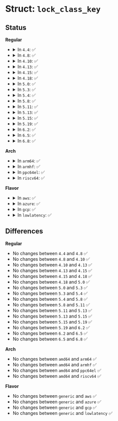 # Struct: <code>lock_class_key</code>

## Status
<b>Regular</b>
<ul>
<li>
<details>
<summary>In <code>4.4</code>: ✅</summary>

```c
struct lock_class_key {
};
```
</details>
</li>
<li>
<details>
<summary>In <code>4.8</code>: ✅</summary>

```c
struct lock_class_key {
};
```
</details>
</li>
<li>
<details>
<summary>In <code>4.10</code>: ✅</summary>

```c
struct lock_class_key {
};
```
</details>
</li>
<li>
<details>
<summary>In <code>4.13</code>: ✅</summary>

```c
struct lock_class_key {
};
```
</details>
</li>
<li>
<details>
<summary>In <code>4.15</code>: ✅</summary>

```c
struct lock_class_key {
};
```
</details>
</li>
<li>
<details>
<summary>In <code>4.18</code>: ✅</summary>

```c
struct lock_class_key {
};
```
</details>
</li>
<li>
<details>
<summary>In <code>5.0</code>: ✅</summary>

```c
struct lock_class_key {
};
```
</details>
</li>
<li>
<details>
<summary>In <code>5.3</code>: ✅</summary>

```c
struct lock_class_key {
};
```
</details>
</li>
<li>
<details>
<summary>In <code>5.4</code>: ✅</summary>

```c
struct lock_class_key {
};
```
</details>
</li>
<li>
<details>
<summary>In <code>5.8</code>: ✅</summary>

```c
struct lock_class_key {
};
```
</details>
</li>
<li>
<details>
<summary>In <code>5.11</code>: ✅</summary>

```c
struct lock_class_key {
};
```
</details>
</li>
<li>
<details>
<summary>In <code>5.13</code>: ✅</summary>

```c
struct lock_class_key {
};
```
</details>
</li>
<li>
<details>
<summary>In <code>5.15</code>: ✅</summary>

```c
struct lock_class_key {
};
```
</details>
</li>
<li>
<details>
<summary>In <code>5.19</code>: ✅</summary>

```c
struct lock_class_key {
};
```
</details>
</li>
<li>
<details>
<summary>In <code>6.2</code>: ✅</summary>

```c
struct lock_class_key {
};
```
</details>
</li>
<li>
<details>
<summary>In <code>6.5</code>: ✅</summary>

```c
struct lock_class_key {
};
```
</details>
</li>
<li>
<details>
<summary>In <code>6.8</code>: ✅</summary>

```c
struct lock_class_key {
};
```
</details>
</li>
</ul>
<b>Arch</b>
<ul>
<li>
<details>
<summary>In <code>arm64</code>: ✅</summary>

```c
struct lock_class_key {
};
```
</details>
</li>
<li>
<details>
<summary>In <code>armhf</code>: ✅</summary>

```c
struct lock_class_key {
};
```
</details>
</li>
<li>
<details>
<summary>In <code>ppc64el</code>: ✅</summary>

```c
struct lock_class_key {
};
```
</details>
</li>
<li>
<details>
<summary>In <code>riscv64</code>: ✅</summary>

```c
struct lock_class_key {
};
```
</details>
</li>
</ul>
<b>Flavor</b>
<ul>
<li>
<details>
<summary>In <code>aws</code>: ✅</summary>

```c
struct lock_class_key {
};
```
</details>
</li>
<li>
<details>
<summary>In <code>azure</code>: ✅</summary>

```c
struct lock_class_key {
};
```
</details>
</li>
<li>
<details>
<summary>In <code>gcp</code>: ✅</summary>

```c
struct lock_class_key {
};
```
</details>
</li>
<li>
<details>
<summary>In <code>lowlatency</code>: ✅</summary>

```c
struct lock_class_key {
};
```
</details>
</li>
</ul>

## Differences
<b>Regular</b>
<ul>
<li>
No changes between <code>4.4</code> and <code>4.8</code> ✅
</li>
<li>
No changes between <code>4.8</code> and <code>4.10</code> ✅
</li>
<li>
No changes between <code>4.10</code> and <code>4.13</code> ✅
</li>
<li>
No changes between <code>4.13</code> and <code>4.15</code> ✅
</li>
<li>
No changes between <code>4.15</code> and <code>4.18</code> ✅
</li>
<li>
No changes between <code>4.18</code> and <code>5.0</code> ✅
</li>
<li>
No changes between <code>5.0</code> and <code>5.3</code> ✅
</li>
<li>
No changes between <code>5.3</code> and <code>5.4</code> ✅
</li>
<li>
No changes between <code>5.4</code> and <code>5.8</code> ✅
</li>
<li>
No changes between <code>5.8</code> and <code>5.11</code> ✅
</li>
<li>
No changes between <code>5.11</code> and <code>5.13</code> ✅
</li>
<li>
No changes between <code>5.13</code> and <code>5.15</code> ✅
</li>
<li>
No changes between <code>5.15</code> and <code>5.19</code> ✅
</li>
<li>
No changes between <code>5.19</code> and <code>6.2</code> ✅
</li>
<li>
No changes between <code>6.2</code> and <code>6.5</code> ✅
</li>
<li>
No changes between <code>6.5</code> and <code>6.8</code> ✅
</li>
</ul>
<b>Arch</b>
<ul>
<li>
No changes between <code>amd64</code> and <code>arm64</code> ✅
</li>
<li>
No changes between <code>amd64</code> and <code>armhf</code> ✅
</li>
<li>
No changes between <code>amd64</code> and <code>ppc64el</code> ✅
</li>
<li>
No changes between <code>amd64</code> and <code>riscv64</code> ✅
</li>
</ul>
<b>Flavor</b>
<ul>
<li>
No changes between <code>generic</code> and <code>aws</code> ✅
</li>
<li>
No changes between <code>generic</code> and <code>azure</code> ✅
</li>
<li>
No changes between <code>generic</code> and <code>gcp</code> ✅
</li>
<li>
No changes between <code>generic</code> and <code>lowlatency</code> ✅
</li>
</ul>
